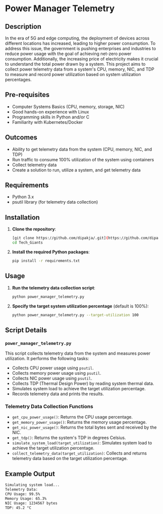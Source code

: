 # Power Manager Telemetry

## Description

In the era of 5G and edge computing, the deployment of devices across different locations has increased, leading to higher power consumption. To address this issue, the government is pushing enterprises and industries to reduce power usage with the goal of achieving net-zero power consumption. Additionally, the increasing price of electricity makes it crucial to understand the total power drawn by a system. This project aims to collect power telemetry data from a system's CPU, memory, NIC, and TDP to measure and record power utilization based on system utilization percentages.

## Pre-requisites

- Computer Systems Basics (CPU, memory, storage, NIC)
- Good hands-on experience with Linux
- Programming skills in Python and/or C
- Familiarity with Kubernetes/Docker

## Outcomes

- Ability to get telemetry data from the system (CPU, memory, NIC, and TDP)
- Run traffic to consume 100% utilization of the system using containers
- Collect telemetry data
- Create a solution to run, utilize a system, and get telemetry data

## Requirements

- Python 3.x
- psutil library (for telemetry data collection)

## Installation

1. **Clone the repository**:

    ```sh
    [git clone https://github.com/dipakja/.git](https://github.com/dipakja/Tech_Giants.git)
    cd Tech_Giants
    ```

2. **Install the required Python packages**:

    ```sh
    pip install -r requirements.txt
    ```

## Usage

1. **Run the telemetry data collection script**:

    ```sh
    python power_manager_telemetry.py
    ```

2. **Specify the target system utilization percentage** (default is 100%):

    ```sh
    python power_manager_telemetry.py --target-utilization 100
    ```

## Script Details

### `power_manager_telemetry.py`

This script collects telemetry data from the system and measures power utilization. It performs the following tasks:

- Collects CPU power usage using `psutil`.
- Collects memory power usage using `psutil`.
- Collects NIC power usage using `psutil`.
- Collects TDP (Thermal Design Power) by reading system thermal data.
- Simulates system load to achieve the target utilization percentage.
- Records telemetry data and prints the results.

### Telemetry Data Collection Functions

- `get_cpu_power_usage()`: Returns the CPU usage percentage.
- `get_memory_power_usage()`: Returns the memory usage percentage.
- `get_nic_power_usage()`: Returns the total bytes sent and received by the NIC.
- `get_tdp()`: Returns the system's TDP in degrees Celsius.
- `simulate_system_load(target_utilization)`: Simulates system load to achieve the target utilization percentage.
- `collect_telemetry_data(target_utilization)`: Collects and returns telemetry data based on the target utilization percentage.

## Example Output

```sh
Simulating system load...
Telemetry Data:
CPU Usage: 99.5%
Memory Usage: 65.3%
NIC Usage: 1234567 bytes
TDP: 45.2 °C
